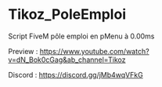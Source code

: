# Tikoz_PoleEmploi
Script FiveM pôle emploi en pMenu à 0.00ms

Preview : https://www.youtube.com/watch?v=dN_Bok0cGag&ab_channel=Tikoz

Discord : https://discord.gg/jMb4wqVFkG

